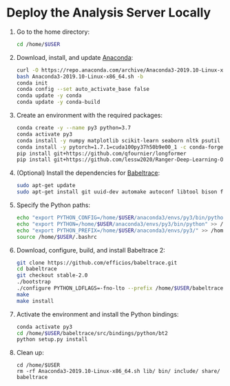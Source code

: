 # Deploy the Analysis Server Locally

1. Go to the home directory:
    ```bash
    cd /home/$USER
    ```

2. Download, install, and update [Anaconda](https://www.anaconda.com):
    ```bash
    curl -O https://repo.anaconda.com/archive/Anaconda3-2019.10-Linux-x86_64.sh
    bash Anaconda3-2019.10-Linux-x86_64.sh -b
    conda init
    conda config --set auto_activate_base false
    conda update -y conda
    conda update -y conda-build
    ```

3. Create an environment with the required packages: 
    ```bash
    conda create -y --name py3 python=3.7
    conda activate py3
    conda install -y numpy matplotlib scikit-learn seaborn nltk psutil sentencepiece pyarrow cudatoolkit=10.0
    conda install -y pytorch=1.7.1=cuda100py37h50b9e00_1 -c conda-forge
    pip install git+https://github.com/qfournier/longformer
    pip install git+https://github.com/lessw2020/Ranger-Deep-Learning-Optimizer
    ```

4. (Optional) Install the dependencies for [Babeltrace](https://babeltrace.org): 
    ```bash
    sudo apt-get update
    sudo apt-get install git uuid-dev automake autoconf libtool bison flex swig asciidoc libpopt-dev libgtk2.0-dev
    ```

5. Specify the Python paths: 
    ```bash
    echo "export PYTHON_CONFIG=/home/$USER/anaconda3/envs/py3/bin/python3.7-config" >> /home/$USER/.bashrc
    echo "export PYTHON=/home/$USER/anaconda3/envs/py3/bin/python" >> /home/$USER/.bashrc
    echo "export PYTHON_PREFIX=/home/$USER/anaconda3/envs/py3/" >> /home/$USER/.bashrc
    source /home/$USER/.bashrc
    ```

6. Download, configure, build, and install Babeltrace 2: 
    ```bash
    git clone https://github.com/efficios/babeltrace.git
    cd babeltrace
    git checkout stable-2.0
    ./bootstrap
    ./configure PYTHON_LDFLAGS=-fno-lto --prefix /home/$USER/babeltrace --enable-python-bindings --enable-python-plugins --disable-debug-info
    make
    make install
    ```

7. Activate the environment and install the Python bindings:
    ```bash
    conda activate py3
    cd /home/$USER/babeltrace/src/bindings/python/bt2
    python setup.py install
    ```

8. Clean up:
    ```
    cd /home/$USER
    rm -rf Anaconda3-2019.10-Linux-x86_64.sh lib/ bin/ include/ share/ babeltrace
    ```